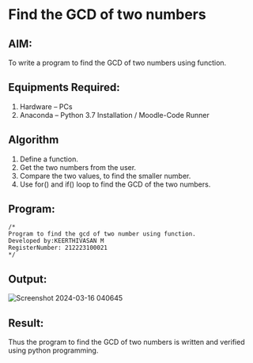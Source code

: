 # Find the GCD of two numbers

## AIM:
To write a program to find the GCD of two numbers using function.

## Equipments Required:
1. Hardware – PCs
2. Anaconda – Python 3.7 Installation / Moodle-Code Runner

## Algorithm
1. Define a function.
2. Get the two numbers from the user.
3. Compare the two values, to find the smaller number.
4. Use for() and if() loop to find the GCD of the two numbers.

## Program:
```
/*
Program to find the gcd of two number using function.
Developed by:KEERTHIVASAN M 
RegisterNumber: 212223100021 
*/
```

## Output:
![Screenshot 2024-03-16 040645](https://github.com/rdxkeerthi/GCD-of-two-numbers/assets/147473120/084de536-1a20-4c16-98a2-d17b3f547b0f)



## Result:
Thus the program to find the GCD of two numbers is written and verified using python programming.
